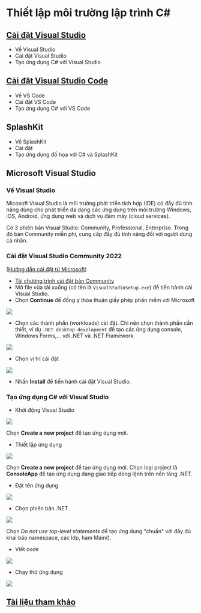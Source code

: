 # Thiết lập môi trường lập trình C# #

## [Cài đặt Visual Studio](#vs)

- Về Visual Studio
- Cài đặt Visual Studio
- Tạo ứng dụng C# với Visual Studio

## [Cài đặt Visual Studio Code](#vscode) ##

- Về VS Code
- Cài đặt VS Code
- Tạo ứng dụng C# với VS Code

## SplashKit ##

- Về SplashKit
- Cài đặt
- Tạo ứng dụng đồ họa với C# và SplashKit

## <a name="vs"> Microsoft Visual Studio </a>

### Về Visual Studio

Micosoft Visual Studio là môi trường phát triển tích hợp (IDE) có đầy đủ tính năng dùng cho phát triển đa dạng các ứng dụng trên môi trường Windows, iOS, Android, ứng dụng web và dịch vụ đám mây (cloud services).

Có 3 phiên bản Visual Studio: Community, Professional, Enterprise. Trong đó bản Community miễn phí, cung cấp đầy đủ tính năng đối với người dùng cá nhân.

### Cài đặt Visual Studio Community 2022

([Hướng dẫn cài đặt từ Microsoft](https://learn.microsoft.com/en-us/visualstudio/install/install-visual-studio?view=vs-2022))

- [Tải chương trình cài đặt bản Community](https://visualstudio.microsoft.com/vs/community/)
- Mở file vừa tải xuống (có tên là `VisualStudioSetup.exe`) để tiến hành cài Visual Studio.
- Chọn **Continue** để đồng ý thỏa thuận giấy phép phần mềm với Microsoft
<img src="vs/figs/license-terms.png">

- Chọn các thành phần (workloads) cài đặt. Chỉ nên chọn thành phần cần thiết, ví dụ `.NET desktop development` để tạo các ứng dụng console, Windows Forms,... với .NET và .NET Framework.
<img src="vs/figs/vs-installer-individual-components.png">

- Chọn vị trí cài đặt
<img src="vs/figs/vs-installer-install-location.PNG">

- Nhấn **Install** để tiến hành cài đặt Visual Studio.

### Tạo ứng dụng C# với Visual Studio

- Khởi động Visual Studio
<img src="vs/figs/vs-create-app-01.PNG">

Chọn **Create a new project** để tạo ứng dụng mới.

- Thiết lập ứng dụng
<img src="vs/figs/vs-create-app-02.PNG">

Chọn **Create a new project** để tạo ứng dụng mới.
Chọn loại project là **ConsoleApp** để tạo ứng dụng dạng giao tiếp dòng lệnh trên nền tảng .NET. 

- Đặt tên ứng dụng
<img src="vs/figs/vs-create-app-03.PNG">

- Chọn phiên bản .NET
<img src="vs/figs/vs-create-app-04.PNG">

Chọn *Do not use top-level statements* để tạo ứng dụng "chuẩn" với đầy đủ khai báo namespace, các lớp, hàm Main(). 

- Viết code
<img src="vs/figs/vs-create-app-05.PNG">

- Chạy thử ứng dụng
<img src="vs/figs/vs-create-app-06.PNG">

## [Tài liệu tham khảo](references.md)
